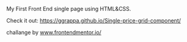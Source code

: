 My First Front End single page using HTML&CSS.



Check it out:
https://ggrappa.github.io/Single-price-grid-component/


challange by www.frontendmentor.io/
